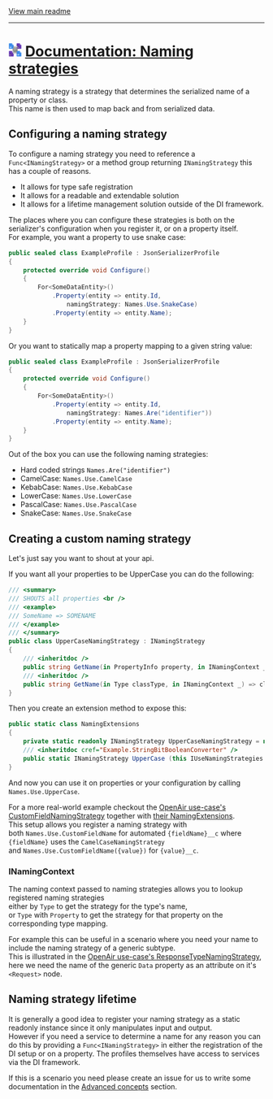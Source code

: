 [//]: # (Header)

<a href="https://github.com/Marvin-Brouwer/FluentSerializer#readme">
	View main readme
</a><hr/>
<h1>
	<img alt="icon" width="26" height="26"
		src="https://github.com/Marvin-Brouwer/FluentSerializer/raw/main/doc/logo/Logo.default.optimized.svg" />
	<a href="https://github.com/Marvin-Brouwer/FluentSerializer/blob/main/doc/help/basic-concepts/Naming-strategies.md#readme">
		Documentation: Naming strategies
	</a>
</h1>

[//]: # (Body)

A naming strategy is a strategy that determines the serialized name of a property or class.  
This name is then used to map back and from serialized data.  

## Configuring a naming strategy  
  
To configure a naming strategy you need to reference a `Func<INamingStrategy>` or a method group returning `INamingStrategy` this has a couple of reasons.

- It allows for type safe registration
- It allows for a readable and extendable solution
- It allows for a lifetime management solution outside of the DI framework.

The places where you can configure these strategies is both on the serializer's configuration when you register it, or on a property itself.  
For example, you want a property to use snake case:

```csharp
public sealed class ExampleProfile : JsonSerializerProfile
{
	protected override void Configure()
	{
		For<SomeDataEntity>()
			.Property(entity => entity.Id,
				namingStrategy: Names.Use.SnakeCase)
			.Property(entity => entity.Name);
	}
}
```

Or you want to statically map a property mapping to a given string value:

```csharp
public sealed class ExampleProfile : JsonSerializerProfile
{
	protected override void Configure()
	{
		For<SomeDataEntity>()
			.Property(entity => entity.Id,
				namingStrategy: Names.Are("identifier"))
			.Property(entity => entity.Name);
	}
}
```

Out of the box you can use the following naming strategies:

- Hard coded strings `Names.Are("identifier")`
- CamelCase: `Names.Use.CamelCase`
- KebabCase: `Names.Use.KebabCase`
- LowerCase: `Names.Use.LowerCase`
- PascalCase: `Names.Use.PascalCase`
- SnakeCase: `Names.Use.SnakeCase`

## Creating a custom naming strategy

Let's just say you want to shout at your api.

If you want all your properties to be UpperCase you can do the following:

```csharp
/// <summary>
/// SHOUTS all properties <br />
/// <example>
/// SomeName => SOMENAME
/// </example>
/// </summary>
public class UpperCaseNamingStrategy : INamingStrategy
{
	/// <inheritdoc />
	public string GetName(in PropertyInfo property, in INamingContext _) => property.Name.Split('`')[0].ToUpperInvariant();
	/// <inheritdoc />
	public string GetName(in Type classType, in INamingContext _) => classType.Name.Split('`')[0].ToUpperInvariant();
}
```

Then you create an extension method to expose this:

```csharp
public static class NamingExtensions
{
	private static readonly INamingStrategy UpperCaseNamingStrategy = new UpperCaseNamingStrategy()
	/// <inheritdoc cref="Example.StringBitBooleanConverter" />
	public static INamingStrategy UpperCase (this IUseNamingStrategies _) => UpperCaseNamingStrategy;
}
```

And now you can use it on properties or your configuration by calling `Names.Use.UpperCase`.

For a more real-world example checkout the [OpenAir use-case's CustomFieldNamingStrategy](https://github.com/Marvin-Brouwer/FluentSerializer/blob/main/src/FluentSerializer.UseCase.OpenAir/Serializer/NamingStrategies/CustomFieldNamingStrategy.cs) together with [their NamingExtensions](https://github.com/Marvin-Brouwer/FluentSerializer/blob/main/src/FluentSerializer.UseCase.OpenAir/Serializer/NamingStrategies/NamingExtensions.cs).  
This setup allows you register a naming strategy with  
both `Names.Use.CustomFieldName` for automated `{fieldName}__c` where `{fieldName}` uses the `CamelCaseNamingStrategy`  
and `Names.Use.CustomFieldName({value})` for `{value}__c`.

### INamingContext

The naming context passed to naming strategies allows you to lookup registered naming strategies  
either by `Type` to get the strategy for the type's name,  
or `Type` with `Property` to get the strategy for that property on the corresponding type mapping.  
  
For example this can be useful in a scenario where you need your name to include the naming strategy of a generic subtype.  
This is illustrated in the [OpenAir use-case's ResponseTypeNamingStrategy](https://github.com/Marvin-Brouwer/FluentSerializer/blob/main/src/FluentSerializer.UseCase.OpenAir/Serializer/NamingStrategies/ResponseTypeNamingStrategy.cs), here we need the name of the generic `Data` property as an attribute on it's `<Request>` node.

## Naming strategy lifetime

It is generally a good idea to register your naming strategy as a static readonly instance since it only manipulates input and output.  
However if you need a service to determine a name for any reason you can do this by providing a `Func<INamingStrategy>` in either the registration of the DI setup or on a property. The profiles themselves have access to services via the DI framework.  
  
If this is a scenario you need please create an issue for us to write some documentation in the [Advanced concepts](https://github.com/Marvin-Brouwer/FluentSerializer#advanced-concepts) section.
